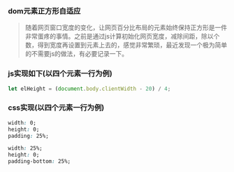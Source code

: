 ### dom元素正方形自适应
> 随着网页窗口宽度的变化，让网页百分比布局的元素始终保持正方形是一件非常蛋疼的事情。之前是通过js计算初始化网页宽度，减除间距，除以个数，得到宽度再设置到元素上去的，感觉非常繁琐，最近发现一个极为简单的不需要js的做法，有必要记录一下。

### js实现如下(以四个元素一行为例)
```js
let elHeight = (document.body.clientWidth - 20) / 4;
```

### css实现(以四个元素一行为例)
```css
width: 0;
height: 0;
padding: 25%;

width: 25%;
height: 0;
padding-bottom: 25%;
```